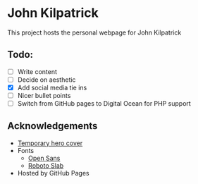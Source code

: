 # John Kilpatrick
This project hosts the personal webpage for John Kilpatrick

## Todo:
- [ ] Write content
- [ ] Decide on aesthetic
- [x] Add social media tie ins
- [ ] Nicer bullet points
- [ ] Switch from GitHub pages to Digital Ocean for PHP support

## Acknowledgements
- [Temporary hero cover](https://www.pexels.com/photo/yellow-bokeh-photo-949587/)
- Fonts
  - [Open Sans](https://fonts.google.com/specimen/Open+Sans)
  - [Roboto Slab](https://fonts.google.com/specimen/Roboto+Slab)
- Hosted by GitHub Pages
